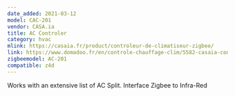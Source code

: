 ```yaml
---
date_added: 2021-03-12
model: CAC-201
vendor: CASA.ia
title: AC Controler
category: hvac
mlink: https://casaia.fr/product/controleur-de-climatiseur-zigbee/
link: https://www.domadoo.fr/en/controle-chauffage-clim/5582-casaia-controleur-ir-pour-climatiseur-zigbee-3770021021090.html
zigbeemodel: AC-201
compatible: z4d
---
```

Works with an extensive list of AC Split. Interface Zigbee to Infra-Red
